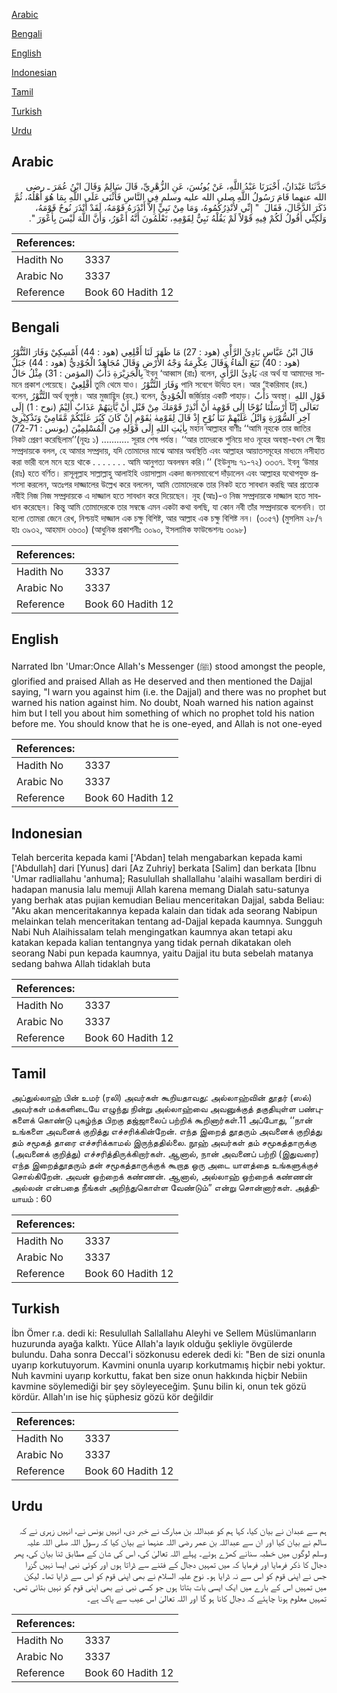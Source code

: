 [Arabic](#arabic)

[Bengali](#bengali)

[English](#english)

[Indonesian](#indonesian)

[Tamil](#tamil)

[Turkish](#turkish)

[Urdu](#urdu)

## Arabic


<div dir="rtl" lang="ar" style={{fontSize:'larger',backgroundColor:'#f8f9fa',padding:20}}>
حَدَّثَنَا عَبْدَانُ، أَخْبَرَنَا عَبْدُ اللَّهِ، عَنْ يُونُسَ، عَنِ الزُّهْرِيِّ، قَالَ سَالِمٌ وَقَالَ ابْنُ عُمَرَ ـ رضى الله عنهما قَامَ رَسُولُ اللَّهِ صلى الله عليه وسلم فِي النَّاسِ فَأَثْنَى عَلَى اللَّهِ بِمَا هُوَ أَهْلُهُ، ثُمَّ ذَكَرَ الدَّجَّالَ، فَقَالَ ‏ "‏ إِنِّي لأُنْذِرُكُمُوهُ، وَمَا مِنْ نَبِيٍّ إِلاَّ أَنْذَرَهُ قَوْمَهُ، لَقَدْ أَنْذَرَ نُوحٌ قَوْمَهُ، وَلَكِنِّي أَقُولُ لَكُمْ فِيهِ قَوْلاً لَمْ يَقُلْهُ نَبِيٌّ لِقَوْمِهِ، تَعْلَمُونَ أَنَّهُ أَعْوَرُ، وَأَنَّ اللَّهَ لَيْسَ بِأَعْوَرَ ‏"‏‏.‏
</div>
<div style={{backgroundColor:'#f8f9fa',padding:20, marginBottom: 10}}><table> <thead> <tr> <th>References:</th> <th></th> </tr> </thead> <tbody><tr><td>Hadith No</td><td>3337</td></tr><tr><td>Arabic No</td><td>3337</td></tr><tr><td>Reference</td><td>Book 60 Hadith 12</td></tr></tbody></table></div>

## Bengali


<div dir="ltr" lang="bn" style={{fontSize:'larger',backgroundColor:'#f8f9fa',padding:20}}>
قَالَ ابْنُ عَبَّاسٍ بَادِئَ الرَّأْيِ (هود : 27) مَا ظَهَرَ لَنَا أَقْلِعِي (هود : 44) أَمْسِكِيْ وَفَارَ التَّنُّوْرُ (هود : 40) نَبَعَ الْمَاءُ وَقَالَ عِكْرِمَةُ وَجْهُ الأَرْضِ وَقَالَ مُجَاهِدٌ الْجُوْدِيُّ (هود : 44) جَبَلٌ بِالْجَزِيْرَةِ دَأْبٌ (المؤمن : 31) مِثْلُ حَالٌ ইবনু ‘আব্বাস (রাঃ) বলেন, بَادِئَ الرَّأْيِ এর অর্থ যা আমাদের সামনে প্রকাশ পেয়েছে। أَقْلِعِيْ তুমি থেমে যাও। وَفَارَ التَّنُّوْرُ পানি সবেগে উত্থিত হল। আর ‘ইকরিমাহ (রহ.) বলেন, التَّنُّوْرُ অর্থ ভূপৃষ্ঠ। আর মুজাহিদ (রহ.) বলেন, الْجُوْدِيُّ জর্জিয়ার একটি পাহাড়। دَأْبٌ অবস্থা। قَوْلِ اللهِ تَعَالَى إِنَّآ أَرْسَلْنَا نُوْحًا إِلٰى قَوْمِهٰ أَنْ أَنْذِرْ قَوْمَكَ مِنْ قَبْلِ أَنْ يَّأْتِيَهُمْ عَذَابٌ أَلِيْمٌ (نوح : 1) إِلَى آخِرِ السُّوْرَةِ وَاتْلُ عَلَيْهِمْ نَبَأَ نُوْحٍ إِذْ قَالَ لِقَوْمِهٰ يٰقَوْمِ إِنْ كَانَ كَبُرَ عَلَيْكُمْ مَّقَامِيْ وَتَذْكِيْرِيْ بِاٰيٰتِ اللهِ إِلَى قَوْلِهِ مِنَ الْمُسْلِمِيْنَ (يونس : 71-72) মহান আল্লাহর বাণীঃ ‘‘আমি নূহকে তার জাতির নিকট প্রেরণ করেছিলাম’’(নূহঃ ১) ........... সূরার শেষ পর্যন্ত। ‘‘আর তাদেরকে শুনিয়ে দাও নূহের অবস্থা-যখন সে স্বীয় সম্প্রদায়কে বলল, হে আমার সম্প্রদায়, যদি তোমাদের মাঝে আমার অবস্থিতি এবং আল্লাহর আয়াতসমূহের মাধ্যমে নসীহাত করা ভারী বলে মনে হয়ে থাকে . . . . . . . আমি আনুগত্য অবলম্বন করি।’’ (ইউনুসঃ ৭১-৭২) ৩৩৩৭. ইবনু ‘উমার (রাঃ) হতে বর্ণিত। রাসূলূল্লাহ সাল্লাল্লাহু আলাইহি ওয়াসাল্লাম একদা জনসমাবেশে দাঁড়ালেন এবং আল্লাহর যথোপযুক্ত প্রশংসা করলেন, অতঃপর দাজ্জালের উল্লেখ করে বললেন, আমি তোমাদেরকে তার নিকট হতে সাবধান করছি আর প্রত্যেক নবীই নিজ নিজ সম্প্রদায়কে এ দাজ্জাল হতে সাবধান করে দিয়েছেন। নূহ (আঃ)-ও নিজ সম্প্রদায়কে দাজ্জাল হতে সাবধান করেছেন। কিন্তু আমি তোমাদেরকে তার সম্বন্ধে এমন একটা কথা বলছি, যা কোন নবী তাঁর সম্প্রদায়কে বলেননি। তা হলো তোমরা জেনে রেখ, নিশ্চয়ই দাজ্জাল এক চক্ষু বিশিষ্ট, আর আল্লাহ এক চক্ষু বিশিষ্ট নন। (৩০৫৭) (মুসলিম ২৮/৭ হাঃ ৩৯৩২, আহমাদ ৩৬৩০) (আধুনিক প্রকাশনীঃ ৩০৯০, ইসলামিক ফাউন্ডেশনঃ ৩০৯৮)
</div>
<div style={{backgroundColor:'#f8f9fa',padding:20, marginBottom: 10}}><table> <thead> <tr> <th>References:</th> <th></th> </tr> </thead> <tbody><tr><td>Hadith No</td><td>3337</td></tr><tr><td>Arabic No</td><td>3337</td></tr><tr><td>Reference</td><td>Book 60 Hadith 12</td></tr></tbody></table></div>

## English


<div dir="ltr" lang="en" style={{fontSize:'larger',backgroundColor:'#f8f9fa',padding:20}}>
Narrated Ibn 'Umar:Once Allah's Messenger (ﷺ) stood amongst the people, glorified and praised Allah as He deserved and then mentioned the Dajjal saying, "l warn you against him (i.e. the Dajjal) and there was no prophet but warned his nation against him. No doubt, Noah warned his nation against him but I tell you about him something of which no prophet told his nation before me. You should know that he is one-eyed, and Allah is not one-eyed
</div>
<div style={{backgroundColor:'#f8f9fa',padding:20, marginBottom: 10}}><table> <thead> <tr> <th>References:</th> <th></th> </tr> </thead> <tbody><tr><td>Hadith No</td><td>3337</td></tr><tr><td>Arabic No</td><td>3337</td></tr><tr><td>Reference</td><td>Book 60 Hadith 12</td></tr></tbody></table></div>

## Indonesian


<div dir="ltr" lang="id" style={{fontSize:'larger',backgroundColor:'#f8f9fa',padding:20}}>
Telah bercerita kepada kami ['Abdan] telah mengabarkan kepada kami ['Abdullah] dari [Yunus] dari [Az Zuhriy] berkata [Salim] dan berkata [Ibnu 'Umar radliallahu 'anhuma]; Rasulullah shallallahu 'alaihi wasallam berdiri di hadapan manusia lalu memuji Allah karena memang Dialah satu-satunya yang berhak atas pujian kemudian Beliau menceritakan Dajjal, sabda Beliau: "Aku akan menceritakannya kepada kalain dan tidak ada seorang Nabipun melainkan telah menceritakan tentang ad-Dajjal kepada kaumnya. Sungguh Nabi Nuh Alaihissalam telah mengingatkan kaumnya akan tetapi aku katakan kepada kalian tentangnya yang tidak pernah dikatakan oleh seorang Nabi pun kepada kaumnya, yaitu Dajjal itu buta sebelah matanya sedang bahwa Allah tidaklah buta
</div>
<div style={{backgroundColor:'#f8f9fa',padding:20, marginBottom: 10}}><table> <thead> <tr> <th>References:</th> <th></th> </tr> </thead> <tbody><tr><td>Hadith No</td><td>3337</td></tr><tr><td>Arabic No</td><td>3337</td></tr><tr><td>Reference</td><td>Book 60 Hadith 12</td></tr></tbody></table></div>

## Tamil


<div dir="ltr" lang="ta" style={{fontSize:'larger',backgroundColor:'#f8f9fa',padding:20}}>
அப்துல்லாஹ் பின் உமர் (ரலி) அவர்கள் கூறியதாவது: அல்லாஹ்வின் தூதர் (ஸல்) அவர்கள் மக்களிடையே எழுந்து நின்று அல்லாஹ்வை அவனுக்குத் தகுதியுள்ள பண்புகளைக் கொண்டு புகழ்ந்த பிறகு தஜ்ஜாலைப் பற்றிக் கூறினார்கள்.11 அப்போது, ‘‘நான் உங்களை அவனைக் குறித்து எச்சரிக்கின்றேன். எந்த இறைத் தூதரும் அவனைக் குறித்து தம் சமூகத் தாரை எச்சரிக்காமல் இருந்ததில்லை. நூஹ் அவர்கள் தம் சமூகத்தாருக்கு (அவனைக் குறித்து) எச்சரித்திருக்கிறார்கள். ஆனால், நான் அவனைப் பற்றி (இதுவரை) எந்த இறைத்தூதரும் தன் சமூகத்தாருக்குக் கூறாத ஒரு அடை யாளத்தை உங்களுக்குச் சொல்கிறேன். அவன் ஒற்றைக் கண்ணன். ஆனால், அல்லாஹ் ஒற்றைக் கண்ணன் அல்லன் என்பதை நீங்கள் அறிந்துகொள்ள வேண்டும்” என்று சொன்னார்கள். அத்தியாயம் : 60
</div>
<div style={{backgroundColor:'#f8f9fa',padding:20, marginBottom: 10}}><table> <thead> <tr> <th>References:</th> <th></th> </tr> </thead> <tbody><tr><td>Hadith No</td><td>3337</td></tr><tr><td>Arabic No</td><td>3337</td></tr><tr><td>Reference</td><td>Book 60 Hadith 12</td></tr></tbody></table></div>

## Turkish


<div dir="ltr" lang="tr" style={{fontSize:'larger',backgroundColor:'#f8f9fa',padding:20}}>
İbn Ömer r.a. dedi ki: Resulullah Sallallahu Aleyhi ve Sellem Müslümanların huzurunda ayağa kalktı. Yüce Allah'a layık olduğu şekliyle övgülerde bulundu. Daha sonra Deccal'i sözkonusu ederek dedi ki: "Ben de sizi onunla uyarıp korkutuyorum. Kavmini onunla uyarıp korkutmamış hiçbir nebi yoktur. Nuh kavmini uyarıp korkuttu, fakat ben size onun hakkında hiçbir Nebiin kavmine söylemediği bir şey söyleyeceğim. Şunu bilin ki, onun tek gözü kördür. Allah'ın ise hiç şüphesiz gözü kör değildir
</div>
<div style={{backgroundColor:'#f8f9fa',padding:20, marginBottom: 10}}><table> <thead> <tr> <th>References:</th> <th></th> </tr> </thead> <tbody><tr><td>Hadith No</td><td>3337</td></tr><tr><td>Arabic No</td><td>3337</td></tr><tr><td>Reference</td><td>Book 60 Hadith 12</td></tr></tbody></table></div>

## Urdu


<div dir="rtl" lang="ur" style={{fontSize:'larger',backgroundColor:'#f8f9fa',padding:20}}>
ہم سے عبدان نے بیان کیا، کہا ہم کو عبداللہ بن مبارک نے خبر دی، انہیں یونس نے، انہیں زہری نے کہ سالم نے بیان کیا اور ان سے عبداللہ بن عمر رضی اللہ عنہما نے بیان کیا کہ رسول اللہ صلی اللہ علیہ وسلم لوگوں میں خطبہ سنانے کھڑے ہوئے۔ پہلے اللہ تعالیٰ کی، اس کی شان کے مطابق ثنا بیان کی، پھر دجال کا ذکر فرمایا اور فرمایا کہ میں تمہیں دجال کے فتنے سے ڈراتا ہوں اور کوئی نبی ایسا نہیں گزرا جس نے اپنی قوم کو اس سے نہ ڈرایا ہو۔ نوح علیہ السلام نے بھی اپنی قوم کو اس سے ڈرایا تھا۔ لیکن میں تمہیں اس کے بارے میں ایک ایسی بات بتاتا ہوں جو کسی نبی نے بھی اپنی قوم کو نہیں بتائی تھی، تمہیں معلوم ہونا چاہئے کہ دجال کانا ہو گا اور اللہ تعالیٰ اس عیب سے پاک ہے۔
</div>
<div style={{backgroundColor:'#f8f9fa',padding:20, marginBottom: 10}}><table> <thead> <tr> <th>References:</th> <th></th> </tr> </thead> <tbody><tr><td>Hadith No</td><td>3337</td></tr><tr><td>Arabic No</td><td>3337</td></tr><tr><td>Reference</td><td>Book 60 Hadith 12</td></tr></tbody></table></div>